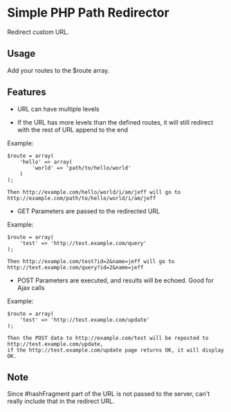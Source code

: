 Simple PHP Path Redirector
==========================

Redirect custom URL.

Usage
-----

Add your routes to the $route array.


Features
--------

* URL can have multiple levels

* If the URL has more levels than the defined routes, it will still redirect with the rest of URL append to the end

Example:
```
$route = array(
	'hello' => array(
		'world' => 'path/to/hello/world'
	)
);

Then http://example.com/hello/world/i/am/jeff will go to http://example.com/path/to/hello/world/i/am/jeff
```

* GET Parameters are passed to the redirected URL

Example:
```
$route = array(
	'test' => 'http://test.example.com/query'
);

Then http://example.com/test?id=2&name=jeff will go to http://test.example.com/query?id=2&name=jeff
```

* POST Parameters are executed, and results will be echoed.  Good for Ajax calls

Example:
```
$route = array(
	'test' => 'http://test.example.com/update'
);

Then the POST data to http://example.com/test will be reposted to http://test.example.com/update,
if the http://test.example.com/update page returns OK, it will display OK.
```

Note
----

Since #hashFragment part of the URL is not passed to the server, can't really include that in the redirect URL.
